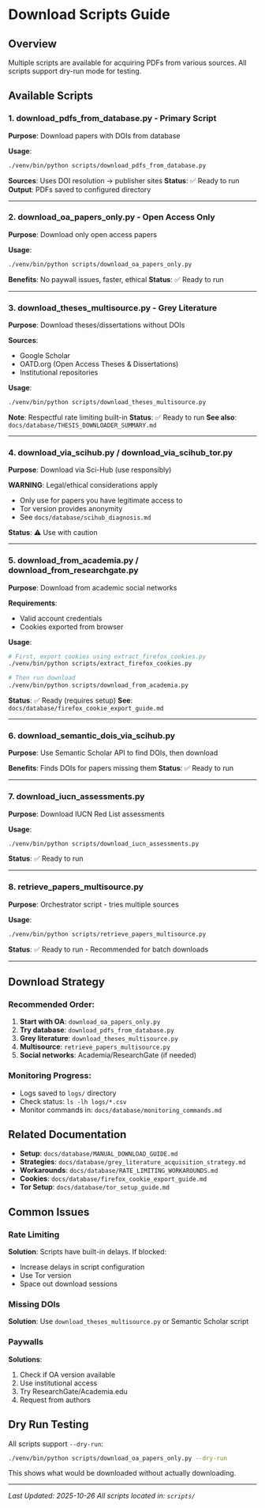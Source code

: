 # Download Scripts Guide

## Overview
Multiple scripts are available for acquiring PDFs from various sources. All scripts support dry-run mode for testing.

## Available Scripts

### 1. **download_pdfs_from_database.py** - Primary Script
**Purpose**: Download papers with DOIs from database

**Usage**:
```bash
./venv/bin/python scripts/download_pdfs_from_database.py
```

**Sources**: Uses DOI resolution → publisher sites
**Status**: ✅ Ready to run
**Output**: PDFs saved to configured directory

---

### 2. **download_oa_papers_only.py** - Open Access Only
**Purpose**: Download only open access papers

**Usage**:
```bash
./venv/bin/python scripts/download_oa_papers_only.py
```

**Benefits**: No paywall issues, faster, ethical
**Status**: ✅ Ready to run

---

### 3. **download_theses_multisource.py** - Grey Literature
**Purpose**: Download theses/dissertations without DOIs

**Sources**:
- Google Scholar
- OATD.org (Open Access Theses & Dissertations)
- Institutional repositories

**Usage**:
```bash
./venv/bin/python scripts/download_theses_multisource.py
```

**Note**: Respectful rate limiting built-in
**Status**: ✅ Ready to run
**See also**: `docs/database/THESIS_DOWNLOADER_SUMMARY.md`

---

### 4. **download_via_scihub.py** / **download_via_scihub_tor.py**
**Purpose**: Download via Sci-Hub (use responsibly)

**WARNING**: Legal/ethical considerations apply
- Only use for papers you have legitimate access to
- Tor version provides anonymity
- See `docs/database/scihub_diagnosis.md`

**Status**: ⚠️ Use with caution

---

### 5. **download_from_academia.py** / **download_from_researchgate.py**
**Purpose**: Download from academic social networks

**Requirements**:
- Valid account credentials
- Cookies exported from browser

**Usage**:
```bash
# First, export cookies using extract_firefox_cookies.py
./venv/bin/python scripts/extract_firefox_cookies.py

# Then run download
./venv/bin/python scripts/download_from_academia.py
```

**Status**: ✅ Ready (requires setup)
**See**: `docs/database/firefox_cookie_export_guide.md`

---

### 6. **download_semantic_dois_via_scihub.py**
**Purpose**: Use Semantic Scholar API to find DOIs, then download

**Benefits**: Finds DOIs for papers missing them
**Status**: ✅ Ready to run

---

### 7. **download_iucn_assessments.py**
**Purpose**: Download IUCN Red List assessments

**Usage**:
```bash
./venv/bin/python scripts/download_iucn_assessments.py
```

**Status**: ✅ Ready to run

---

### 8. **retrieve_papers_multisource.py**
**Purpose**: Orchestrator script - tries multiple sources

**Usage**:
```bash
./venv/bin/python scripts/retrieve_papers_multisource.py
```

**Status**: ✅ Ready to run - Recommended for batch downloads

---

## Download Strategy

### Recommended Order:
1. **Start with OA**: `download_oa_papers_only.py`
2. **Try database**: `download_pdfs_from_database.py`
3. **Grey literature**: `download_theses_multisource.py`
4. **Multisource**: `retrieve_papers_multisource.py`
5. **Social networks**: Academia/ResearchGate (if needed)

### Monitoring Progress:
- Logs saved to `logs/` directory
- Check status: `ls -lh logs/*.csv`
- Monitor commands in: `docs/database/monitoring_commands.md`

## Related Documentation

- **Setup**: `docs/database/MANUAL_DOWNLOAD_GUIDE.md`
- **Strategies**: `docs/database/grey_literature_acquisition_strategy.md`
- **Workarounds**: `docs/database/RATE_LIMITING_WORKAROUNDS.md`
- **Cookies**: `docs/database/firefox_cookie_export_guide.md`
- **Tor Setup**: `docs/database/tor_setup_guide.md`

## Common Issues

### Rate Limiting
**Solution**: Scripts have built-in delays. If blocked:
- Increase delays in script configuration
- Use Tor version
- Space out download sessions

### Missing DOIs
**Solution**: Use `download_theses_multisource.py` or Semantic Scholar script

### Paywalls
**Solutions**:
1. Check if OA version available
2. Use institutional access
3. Try ResearchGate/Academia.edu
4. Request from authors

## Dry Run Testing

All scripts support `--dry-run`:
```bash
./venv/bin/python scripts/download_oa_papers_only.py --dry-run
```

This shows what would be downloaded without actually downloading.

---

*Last Updated: 2025-10-26*
*All scripts located in: `scripts/`*
